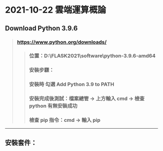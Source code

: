 # 2021-10-22 雲端運算概論
## Download Python 3.9.6
> ### https://www.python.org/downloads/
>> ### 位置：D:\FLASK2021\software\python-3.9.6-amd64
>> ### 安裝步驟：
>> ### 安裝時 勾選 Add Python 3.9 to PATH
>> ### 安裝完成後測試：檔案總管 -> 上方輸入 cmd -> 檢查 python 有無安裝成功
>> ### 檢查 pip 指令：cmd -> 輸入 pip 
---
## 安裝套件：
